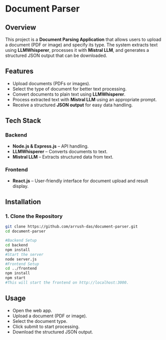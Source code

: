 # Document Parser  

## Overview  
This project is a **Document Parsing Application** that allows users to upload a document (PDF or image) and specify its type. The system extracts text using **LLMWhisperer**, processes it with **Mistral LLM**, and generates a structured JSON output that can be downloaded.  

## Features  
- Upload documents (PDFs or images).  
- Select the type of document for better text processing.  
- Convert documents to plain text using **LLMWhisperer**.  
- Process extracted text with **Mistral LLM** using an appropriate prompt.  
- Receive a structured **JSON output** for easy data handling.  

## Tech Stack  

### Backend  
- **Node.js & Express.js** – API handling.  
- **LLMWhisperer** – Converts documents to text.  
- **Mistral LLM** – Extracts structured data from text.  

### Frontend  
- **React.js** – User-friendly interface for document upload and result display.  

## Installation  

### 1. Clone the Repository  
```sh
git clone https://github.com/arrush-das/document-parser.git
cd document-parser

#Backend Setup  
cd backend
npm install
#Start the server
node server.js
#Frontend Setup
cd ../frontend
npm install
npm start
#This will start the frontend on http://localhost:3000.
```

## Usage
- Open the web app.
- Upload a document (PDF or image).
- Select the document type.
- Click submit to start processing.
- Download the structured JSON output.